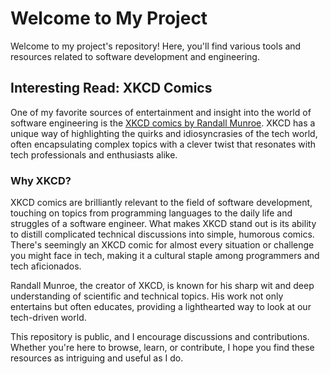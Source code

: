 # Welcome to My Project

Welcome to my project's repository! Here, you'll find various tools and resources related to software development and engineering.

## Interesting Read: XKCD Comics

One of my favorite sources of entertainment and insight into the world of software engineering is the [XKCD comics by Randall Munroe](https://xkcd.com/). XKCD has a unique way of highlighting the quirks and idiosyncrasies of the tech world, often encapsulating complex topics with a clever twist that resonates with tech professionals and enthusiasts alike.

### Why XKCD?

XKCD comics are brilliantly relevant to the field of software development, touching on topics from programming languages to the daily life and struggles of a software engineer. What makes XKCD stand out is its ability to distill complicated technical discussions into simple, humorous comics. There's seemingly an XKCD comic for almost every situation or challenge you might face in tech, making it a cultural staple among programmers and tech aficionados.

Randall Munroe, the creator of XKCD, is known for his sharp wit and deep understanding of scientific and technical topics. His work not only entertains but often educates, providing a lighthearted way to look at our tech-driven world.

This repository is public, and I encourage discussions and contributions. Whether you're here to browse, learn, or contribute, I hope you find these resources as intriguing and useful as I do.